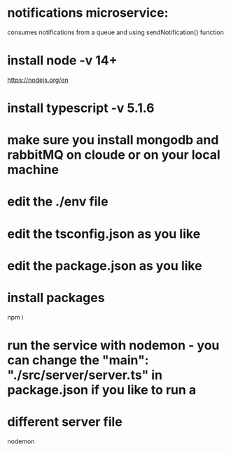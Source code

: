 # notifications microservice:
consumes notifications from a queue and using sendNotification() function

# install node -v 14+ 
https://nodejs.org/en

# install typescript -v 5.1.6
# make sure you install mongodb and rabbitMQ on cloude or on your local machine
# edit the ./env file
# edit the tsconfig.json as you like
# edit the package.json as you like

# install packages
npm i 

# run the service with nodemon - you can change the "main": "./src/server/server.ts" in package.json if you like to run a
# different server file
nodemon







